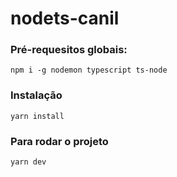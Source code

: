 # nodets-canil

### Pré-requesitos globais:
`npm i -g nodemon typescript ts-node`

### Instalação
`yarn install`

### Para rodar o projeto
`yarn dev`